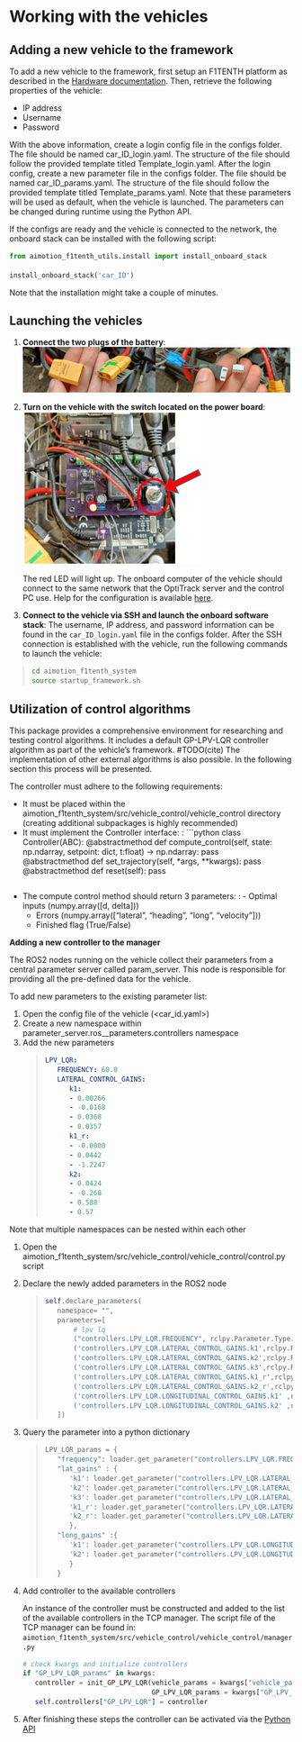 # Working with the vehicles

## Adding a new vehicle to the framework

To add a new vehicle to the framework, first setup an F1TENTH platform as described in the [Hardware documentation](hardware_architecture.md).
Then, retrieve the following properties of the vehicle:
- IP address
- Username
- Password

With the above information, create a login config file in the configs folder. The file should be named car_ID_login.yaml. The structure of the file should follow the provided template titled Template_login.yaml.
After the login config, create a new parameter file in the configs folder. The file should be named car_ID_params.yaml. The structure of the file should follow the provided template titled Template_params.yaml.
Note that these parameters will be used as default, when the vehicle is launched. The parameters can be changed during runtime using the Python API.

If the configs are ready and the vehicle is connected to the network, the onboard stack can be installed with the following script:

```python
from aimotion_f1tenth_utils.install import install_onboard_stack

install_onboard_stack('car_ID')
```

Note that the installation might take a couple of minutes.

## Launching the vehicles

1. **Connect the two plugs of the battery**:
   ![plug1](images/plug1.png)![plug2](images/plug.png)
2. **Turn on the vehicle with the switch located on the power board**:
   ![switch](images/switch.png)

   The red LED will light up. The onboard computer of the vehicle should connect to the same network that the OptiTrack server and the control PC use. Help for the configuration is available [here](https://f1tenth.org/build.html).

3. **Connect to the vehicle via SSH and launch the onboard software stack**:
The username, IP address, and password information can be found in the `car_ID_login.yaml` file in the configs folder.
After the SSH connection is established with the vehicle, run the following commands to launch the vehicle:

> ```bash
> cd aimotion_f1tenth_system
> source startup_framework.sh
> ```

## Utilization of control algorithms

This package provides a comprehensive environment for researching and testing control algorithms. It includes a default GP-LPV-LQR controller algorithm as part of the vehicle’s framework.  #TODO(cite) The implementation of other external algorithms is also possible. In the following section this process will be presented.

The controller must adhere to the following requirements:

- It must be placed within the aimotion_f1tenth_system/src/vehicle_control/vehicle_control directory (creating additional subpackages is highly recommended)
- It must implement the Controller interface:
  : ```python
    class Controller(ABC):
       @abstractmethod
       def compute_control(self, state: np.ndarray, setpoint: dict, t:float) -> np.ndarray:
           pass
    <br/>
       @abstractmethod
       def set_trajectory(self, *args, **kwargs):
           pass
    <br/>
       @abstractmethod
       def reset(self):
           pass
    ```
- The compute control method should return 3 parameters:
  : - Optimal inputs (numpy.array([d, delta]))
    - Errors (numpy.array([“lateral”, “heading”, “long”, “velocity”]))
    - Finished flag (True/False)

**Adding a new controller to the manager**

The ROS2 nodes running on the vehicle collect their parameters from a central parameter server called param_server. This node is responsible for providing all the pre-defined data for the vehicle.

To add new parameters to the existing parameter list:

1. Open the config file of the vehicle (<car_id.yaml>)
2. Create a new namespace within parameter_server.ros_\_parameters.controllers namespace
3. Add the new parameters
   > ```yaml
   > LPV_LQR:
   >    FREQUENCY: 60.0
   >    LATERAL_CONTROL_GAINS:
   >       k1:
   >       - 0.00266
   >       - -0.0168
   >       - 0.0368
   >       - 0.0357
   >       k1_r:
   >       - -0.0008
   >       - 0.0442
   >       - -1.2247
   >       k2:
   >       - 0.0424
   >       - -0.268
   >       - 0.588
   >       - 0.57
   > ```

Note that multiple namespaces can be nested within each other

1. Open the aimotion_f1tenth_system/src/vehicle_control/vehicle_control/control.py script
2. Declare the newly added parameters in the ROS2 node
   > ```python
   > self.declare_parameters(
   >    namespace= "",
   >    parameters=[
   >        # lpv lq
   >        ("controllers.LPV_LQR.FREQUENCY", rclpy.Parameter.Type.DOUBLE),
   >        ('controllers.LPV_LQR.LATERAL_CONTROL_GAINS.k1',rclpy.Parameter.Type.DOUBLE_ARRAY),
   >        ('controllers.LPV_LQR.LATERAL_CONTROL_GAINS.k2',rclpy.Parameter.Type.DOUBLE_ARRAY),
   >        ('controllers.LPV_LQR.LATERAL_CONTROL_GAINS.k3',rclpy.Parameter.Type.DOUBLE_ARRAY),
   >        ('controllers.LPV_LQR.LATERAL_CONTROL_GAINS.k1_r',rclpy.Parameter.Type.DOUBLE_ARRAY),
   >        ('controllers.LPV_LQR.LATERAL_CONTROL_GAINS.k2_r',rclpy.Parameter.Type.DOUBLE_ARRAY),
   >        ('controllers.LPV_LQR.LONGITUDINAL_CONTROL_GAINS.k1' ,rclpy.Parameter.Type.DOUBLE_ARRAY),
   >        ('controllers.LPV_LQR.LONGITUDINAL_CONTROL_GAINS.k2' ,rclpy.Parameter.Type.DOUBLE_ARRAY)
   >    ])
   > ```
3. Query the parameter into a python dictionary
   > ```python
   > LPV_LQR_params = {
   >    "frequency": loader.get_parameter("controllers.LPV_LQR.FREQUENCY").value,
   >    "lat_gains" : {
   >       'k1': loader.get_parameter("controllers.LPV_LQR.LATERAL_CONTROL_GAINS.k1").value,
   >       'k2': loader.get_parameter("controllers.LPV_LQR.LATERAL_CONTROL_GAINS.k2").value,
   >       'k3': loader.get_parameter("controllers.LPV_LQR.LATERAL_CONTROL_GAINS.k3").value,
   >       'k1_r': loader.get_parameter("controllers.LPV_LQR.LATERAL_CONTROL_GAINS.k1_r").value,
   >       'k2_r': loader.get_parameter("controllers.LPV_LQR.LATERAL_CONTROL_GAINS.k2_r").value
   >       },
   >    "long_gains" :{
   >       'k1': loader.get_parameter("controllers.LPV_LQR.LONGITUDINAL_CONTROL_GAINS.k1").value,
   >       'k2': loader.get_parameter("controllers.LPV_LQR.LONGITUDINAL_CONTROL_GAINS.k2").value
   >       }
   >    }
   > ```
4. Add controller to the available controllers

   An instance of the controller must be constructed and added to the list of the available controllers in the TCP manager.
   The script file of the TCP manager can be found in:
   `aimotion_f1tenth_system/src/vehicle_control/vehicle_control/manager.py`
   ```python
   # check kwargs and initialize controllers
   if "GP_LPV_LQR_params" in kwargs:
      controller = init_GP_LPV_LQR(vehicle_params = kwargs["vehicle_params"],
                                   GP_LPV_LQR_params = kwargs["GP_LPV_LQR_params"])
      self.controllers["GP_LPV_LQR"] = controller
   ```
5. After finishing these steps the controller can be activated via the [Python API](using_the_api.md)
